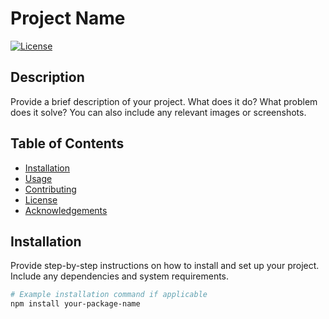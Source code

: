 # Project Name

[![License](https://img.shields.io/badge/License-MIT-blue.svg)](LICENSE)

## Description

Provide a brief description of your project. What does it do? What problem does it solve? You can also include any relevant images or screenshots.

## Table of Contents

- [Installation](#installation)
- [Usage](#usage)
- [Contributing](#contributing)
- [License](#license)
- [Acknowledgements](#acknowledgements)

## Installation

Provide step-by-step instructions on how to install and set up your project. Include any dependencies and system requirements.

```bash
# Example installation command if applicable
npm install your-package-name
